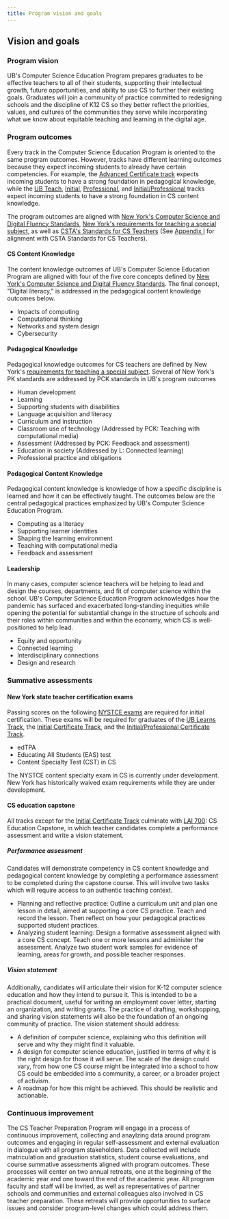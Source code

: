 ```yaml
---
title: Program vision and goals
---
```


## Vision and goals

### Program vision

UB's Computer Science Education Program prepares graduates to be 
effective teachers to all of their students, supporting their 
intellectual growth, future opportunities, and ability to use CS to 
further their existing goals. Graduates will join a community of 
practice committed to redesigning schools and the discipline of K12 CS
so they better reflect the priorities, values, and cultures of the 
communities they serve while incorporating what we know about 
equitable teaching and learning in the digital age. 

### Program outcomes

Every track in the Computer Science Education Program is oriented to the same 
program outcomes. However, tracks have different learning outcomes because they expect
incoming students to already have certain competencies.
For example, the [Advanced Certificate track](#advanced-certificate) expects
incoming students to have a strong foundation in pedagogical knowledge, while the 
[UB Teach](#ub-teach-track), [Initial](#initial-certificate-track), 
[Professional](#professional-certificate-track), and 
[Initial/Professional](#initialprofessional-certificate-track) tracks
expect incoming students to have a strong foundation in CS content knowledge. 

The program outcomes are aligned with 
[New York's Computer Science and Digital Fluency Standards](http://www.nysed.gov/common/nysed/files/programs/curriculum-instruction/computer-science-digital-fluency-standards-k-12.pdf), 
[New York's requirements for teaching a special subject](http://www.nysed.gov/college-university-evaluation/general-and-program-specific-requirements-teaching-special-subject), as well as
[CSTA's Standards for CS Teachers](https://csteachers.org/page/standards-for-cs-teachers-interactive) 
(See [Appendix I](#appendix-i-alignment-of-program-outcomes-with-csta-standards) for 
alignment with CSTA Standards for CS Teachers).

#### CS Content Knowledge

The content knowledge outcomes of UB's Computer Science Education Program
are aligned with four of the five core concepts defined by 
[New York's Computer Science and Digital Fluency Standards](http://www.nysed.gov/common/nysed/files/programs/curriculum-instruction/computer-science-digital-fluency-standards-k-12.pdf). The final 
concept, "Digital literacy," is addressed in the pedagogical content knowledge 
outcomes below.

- Impacts of computing
- Computational thinking
- Networks and system design
- Cybersecurity

#### Pedagogical Knowledge

Pedagogical knowledge outcomes for CS teachers are defined by New York's 
[requirements for teaching a special subject](http://www.nysed.gov/college-university-evaluation/general-and-program-specific-requirements-teaching-special-subject). 
Several of New York's PK standards are addressed by PCK standards in UB's program outcomes

- Human development
- Learning
- Supporting students with disabilities
- Language acquisition and literacy
- Curriculum and instruction
- Classroom use of technology (Addressed by PCK: Teaching with computational media)
- Assessment (Addressed by PCK: Feedback and assessment)
- Education in society (Addressed by L: Connected learning)
- Professional practice and obligations

#### Pedagogical Content Knowledge

Pedagogical content knowledge is knowledge of how a specific discipline is learned and how it can be 
effectively taught. The outcomes below are the central pedagogical practices emphasized by UB's 
Computer Science Education Program. 

- Computing as a literacy
- Supporting learner identities
- Shaping the learning environment
- Teaching with computational media
- Feedback and assessment

#### Leadership

In many cases, computer science teachers will be helping to lead and design the courses, 
departments, and fit of computer science within the school. UB's Computer Science Education 
Program acknowledges how the pandemic has surfaced and exacerbated 
long-standing inequities while opening the potential for substantial change in the 
structure of schools and their roles within communities and within the economy, 
which CS is well-positioned to help lead. 

- Equity and opportunity
- Connected learning
- Interdisciplinary connections
- Design and research

### Summative assessments

#### New York state teacher certification exams

Passing scores on the following [NYSTCE exams](https://www.nystce.nesinc.com/)
are required for initial certification. These exams will be required for graduates of 
the [UB Learns Track](#ub-learns-track), the [Initial Certificate Track](#initial-certificate-track),
and the [Initial/Professional Certificate Track](#initial-professional-certificate-track).

- edTPA
- Educating All Students (EAS) test
- Content Specialty Test (CST) in CS

The NYSTCE content specialty exam in CS is currently under development. New York has historically 
waived exam requirements while they are under development.

#### CS education capstone

All tracks except for the [Initial Certificate Track](#initial-certificate-track) culminate with 
[LAI 700](#lai-700): CS Education Capstone, in which teacher candidates complete a performance assessment
and write a vision statement.

##### Performance assessment

Candidates will demonstrate competency in CS content knowledge and pedagogical content knowledge 
by completing a performance assessment to be completed during the capstone course. This will 
involve two tasks which will require access to an authentic teaching context. 

- Planning and reflective practice: Outline a curriculum unit and plan one lesson in detail, 
  aimed at supporting a core CS practice. Teach and record the lesson. Then reflect on how 
  your pedagogical practices supported student practices. 
- Analyzing student learning: Design a formative assessment aligned with a core CS concept. 
  Teach one or more lessons and administer the assessment. Analyze two student work samples 
  for evidence of learning, areas for growth, and possible teacher responses. 

##### Vision statement

Additionally, candidates will articulate their vision for K-12 computer science education and 
how they intend to pursue it. This is intended to be a practical document, useful for writing 
an employment cover letter, starting an organization, and writing grants. The practice of 
drafting, workshopping, and sharing vision statements will also be the foundation of an ongoing 
community of practice. The vision statement should address:

- A definition of computer science, explaining who this definition will serve and why they 
  might find it valuable. 
- A design for computer science education, justified in terms of why it is the right design 
  for those it will serve. The scale of the design could vary, from how one CS course might 
  be integrated into a school to how CS could be embedded into a community, a career, or a 
  broader project of activism. 
- A roadmap for how this might be achieved. This should be realistic and actionable. 

### Continuous improvement

The CS Teacher Preparation Program will engage in a process of continuous improvement, 
collecting and anaylzing data around program outcomes and engaging in regular 
self-assessment and external evaluation in dialogue with all program stakeholders. 
Data collected will include matriculation and graduation statistics, student course evaluations,
and course summative assessments aligned with program outcomes. 
These processes will center on two annual retreats, one at the beginning of the academic year
and one toward the end of the academic year. All program faculty and staff will be invited, as well
as representatives of partner schools and communities and external colleagues also involved in 
CS teacher preparation. These retreats will provide opportunities to surface issues and consider 
program-level changes which could address them. 
